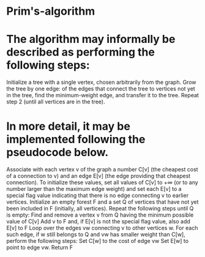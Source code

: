 # Prim's-algorithm
# The algorithm may informally be described as performing the following steps:

Initialize a tree with a single vertex, chosen arbitrarily from the graph.
Grow the tree by one edge: of the edges that connect the tree to vertices not yet in the tree, find the minimum-weight edge, and transfer it to the tree.
Repeat step 2 (until all vertices are in the tree).
# In more detail, it may be implemented following the pseudocode below.

Associate with each vertex v of the graph a number C[v] (the cheapest cost of a connection to v) and an edge E[v] (the edge providing that cheapest connection). To initialize these values, set all values of C[v] to +∞ (or to any number larger than the maximum edge weight) and set each E[v] to a special flag value indicating that there is no edge connecting v to earlier vertices.
Initialize an empty forest F and a set Q of vertices that have not yet been included in F (initially, all vertices).
Repeat the following steps until Q is empty:
Find and remove a vertex v from Q having the minimum possible value of C[v]
Add v to F and, if E[v] is not the special flag value, also add E[v] to F
Loop over the edges vw connecting v to other vertices w. For each such edge, if w still belongs to Q and vw has smaller weight than C[w], perform the following steps:
Set C[w] to the cost of edge vw
Set E[w] to point to edge vw.
Return F
